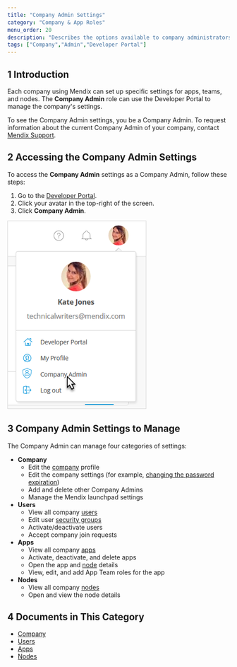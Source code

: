 ```yaml
---
title: "Company Admin Settings"
category: "Company & App Roles"
menu_order: 20
description: "Describes the options available to company administrators in a Mendix app."
tags: ["Company","Admin","Developer Portal"]
---
```


## 1 Introduction

Each company using Mendix can set up specific settings for apps, teams, and nodes. The **Company Admin** role can use the Developer Portal to manage the company's settings.

To see the Company Admin settings, you be a Company Admin. To request information about the current Company Admin of your company, contact [Mendix Support](https://support.mendix.com/hc/en-us).

## 2 Accessing the Company Admin Settings

To access the **Company Admin** settings as a Company Admin, follow these steps:

1. Go to the [Developer Portal](http://home.mendix.com).
2. Click your avatar in the top-right of the screen.
3. Click **Company Admin**.

![](attachments/companyadmin/company-admin.png)

## 3 Company Admin Settings to Manage

The Company Admin can manage four categories of settings:

* **Company**
  * Edit the [company](company) profile
  * Edit the company settings (for example, [changing the password expiration](company#company-settings))
  * Add and delete other Company Admins
  * Manage the Mendix launchpad settings
* **Users**
  * View all company [users](users)
  * Edit user [security groups](users#security-groups)
  * Activate/deactivate users
  * Accept company join requests
* **Apps**
  * View all company [apps](apps)
  * Activate, deactivate, and delete apps
  * Open the app and [node](nodes) details
  * View, edit, and add App Team roles for the app
* **Nodes**
  * View all company [nodes](nodes)
  * Open and view the node details

## 4 Documents in This Category

* [Company](company)
* [Users](users)
* [Apps](apps)
* [Nodes](nodes)
